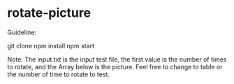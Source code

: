 # rotate-picture

Guideline: 

git clone 
npm install
npm start

Note: The input.txt is the input test file, the first value is the number of times to rotate, and the Array below is the picture. Feel free to change to table or the number of time to rotate to test.
